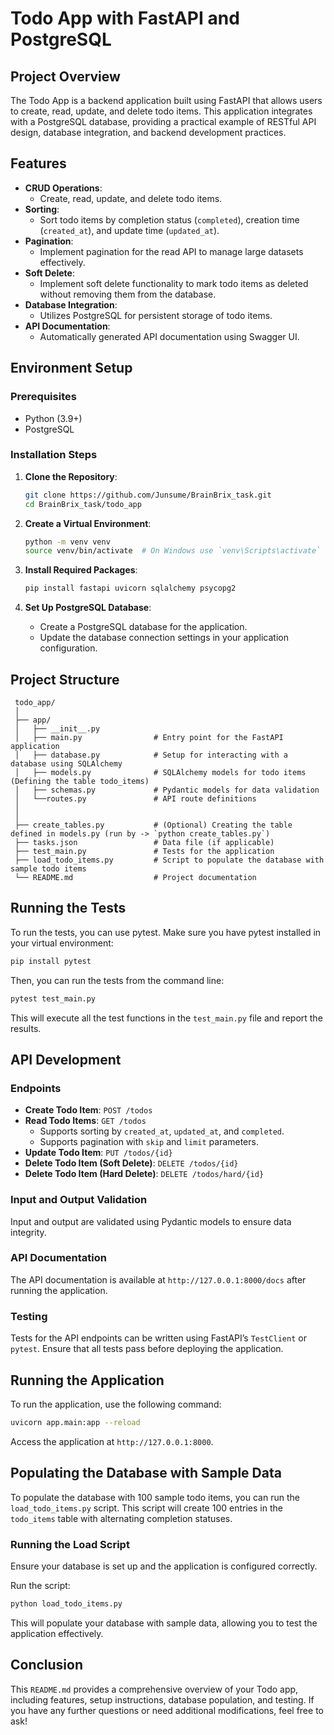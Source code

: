 # Todo App with FastAPI and PostgreSQL

## Project Overview

The Todo App is a backend application built using FastAPI that allows users to create, read, update, and delete todo items. This application integrates with a PostgreSQL database, providing a practical example of RESTful API design, database integration, and backend development practices.

## Features

- **CRUD Operations**:
  - Create, read, update, and delete todo items.
- **Sorting**:
  - Sort todo items by completion status (`completed`), creation time (`created_at`), and update time (`updated_at`).
- **Pagination**:
  - Implement pagination for the read API to manage large datasets effectively.
- **Soft Delete**:
  - Implement soft delete functionality to mark todo items as deleted without removing them from the database.
- **Database Integration**:
  - Utilizes PostgreSQL for persistent storage of todo items.
- **API Documentation**:
  - Automatically generated API documentation using Swagger UI.

## Environment Setup

### Prerequisites

- Python (3.9+)
- PostgreSQL

### Installation Steps

1. **Clone the Repository**:

   ```bash
   git clone https://github.com/Junsume/BrainBrix_task.git
   cd BrainBrix_task/todo_app
   ```

2. **Create a Virtual Environment**:

   ```bash
   python -m venv venv
   source venv/bin/activate  # On Windows use `venv\Scripts\activate`
   ```

3. **Install Required Packages**:

   ```bash
   pip install fastapi uvicorn sqlalchemy psycopg2
   ```

4. **Set Up PostgreSQL Database**:

   - Create a PostgreSQL database for the application.
   - Update the database connection settings in your application configuration.

## Project Structure

```
 todo_app/
 │
 ├── app/
 │   ├── __init__.py
 │   ├── main.py                # Entry point for the FastAPI application
 │   ├── database.py            # Setup for interacting with a database using SQLAlchemy
 │   ├── models.py              # SQLAlchemy models for todo items (Defining the table todo_items)
 │   ├── schemas.py             # Pydantic models for data validation
 │   └──routes.py               # API route definitions
 │
 │
 ├── create_tables.py           # (Optional) Creating the table defined in models.py (run by -> `python create_tables.py`)
 ├── tasks.json                 # Data file (if applicable)
 ├── test_main.py               # Tests for the application
 ├── load_todo_items.py         # Script to populate the database with sample todo items
 └── README.md                  # Project documentation
```

## Running the Tests

To run the tests, you can use pytest. Make sure you have pytest installed in your virtual environment:

```bash
pip install pytest
```

Then, you can run the tests from the command line:

```bash
pytest test_main.py
```

This will execute all the test functions in the `test_main.py` file and report the results.

## API Development

### Endpoints

- **Create Todo Item**: `POST /todos`
- **Read Todo Items**: `GET /todos`
  - Supports sorting by `created_at`, `updated_at`, and `completed`.
  - Supports pagination with `skip` and `limit` parameters.
- **Update Todo Item**: `PUT /todos/{id}`
- **Delete Todo Item (Soft Delete)**: `DELETE /todos/{id}`
- **Delete Todo Item (Hard Delete)**: `DELETE /todos/hard/{id}`

### Input and Output Validation

Input and output are validated using Pydantic models to ensure data integrity.

### API Documentation

The API documentation is available at `http://127.0.0.1:8000/docs` after running the application.

### Testing

Tests for the API endpoints can be written using FastAPI’s `TestClient` or `pytest`.
Ensure that all tests pass before deploying the application.

## Running the Application

To run the application, use the following command:

```bash
uvicorn app.main:app --reload
```

Access the application at `http://127.0.0.1:8000`.

## Populating the Database with Sample Data

To populate the database with 100 sample todo items, you can run the `load_todo_items.py` script. This script will create 100 entries in the `todo_items` table with alternating completion statuses.

### Running the Load Script

Ensure your database is set up and the application is configured correctly.

Run the script:

```bash
python load_todo_items.py
```

This will populate your database with sample data, allowing you to test the application effectively.

## Conclusion

This `README.md` provides a comprehensive overview of your Todo app, including features, setup instructions, database population, and testing. If you have any further questions or need additional modifications, feel free to ask!
